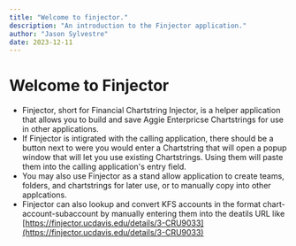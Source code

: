 ```yaml
---
title: "Welcome to finjector."
description: "An introduction to the Finjector application."
author: "Jason Sylvestre"
date: 2023-12-11
---
```


# Welcome to Finjector

  - Finjector, short for Financial Chartstring Injector, is a helper application that allows you to build and save Aggie Enterpricse Chartstrings for use in other applications.
  - If Finjector is intigrated with the calling application, there should be a button next to were you would enter a Chartstring that will open a popup window that will let you use existing Chartstrings. Using them will paste them into the calling application's entry field.
  - You may also use Finjector as a stand allow application to create teams, folders, and chartstrings for later use, or to manually copy into other applcations.
  - Finjector can also lookup and convert KFS accounts in the format chart-account-subaccount by manually entering them into the deatils URL like [https://finjector.ucdavis.edu/details/3-CRU9033](https://finjector.ucdavis.edu/details/3-CRU9033)
